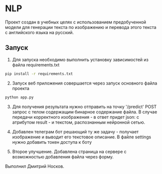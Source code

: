 # NLP

Проект создан в учебных целях с использованием предобученной модели для генерации текста по изображению и перевода этого
текста с английского языка на русский.

## Запуск

1. Для запуска необходимо выполнить установку зависимостей из файла requirements.txt
```bash
pip install -r requirements.txt
```
2. Запуск веб приложения совершается через запуск основного файла проекта
```bash
python app.py
```

3. Для получения результата нужно отправить на точку '/predict' POST запрос c телом содержащим бинарное содержание файла.
В случае передачи корректного изображения - в ответ придет json: с атрибутом result - и текстом, распознанным
нейронной сетью.

4. Добавлен телеграм бот решающий ту же задачу - получает изображение и выводит его текстовое описание. В файле settings
нужно добавить токен доступа к боту
5. Второе улучшение. Добавлена страница на сервере с возможностью добавления файла через форму.

Выполнил Дмитрий Носков.
